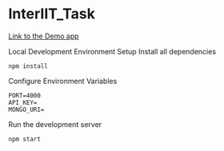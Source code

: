 # InterIIT_Task

[Link to the Demo app](https://interiit-task-backend.herokuapp.com/)

Local Development Environment Setup
Install all dependencies
```
npm install
```
Configure Environment Variables
```
PORT=4000
API_KEY=
MONGO_URI=
```
Run the development server
```
npm start
```

